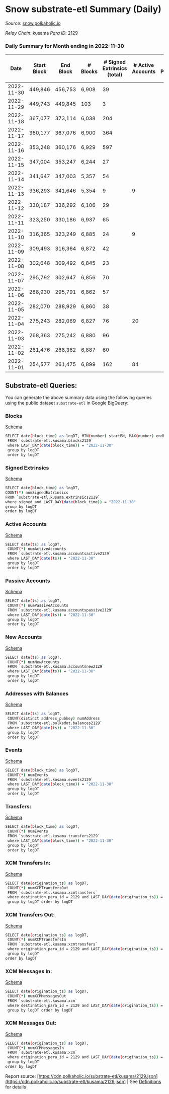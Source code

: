 # Snow substrate-etl Summary (Daily)

_Source_: [snow.polkaholic.io](https://snow.polkaholic.io)

*Relay Chain*: kusama
*Para ID*: 2129



### Daily Summary for Month ending in 2022-11-30


| Date | Start Block | End Block | # Blocks  | # Signed Extrinsics (total) | # Active Accounts | # Passive | # New | # Addresses with Balances | # Events | # Transfers | # XCM Transfers In | # XCM Transfers Out | # XCM In | # XCM Out | Issues | 
| ---- | ----------- | --------- | --------  | --------------------------- | ----------------- | --------- | ----- | ------------------------- | -------- | ----------- | ------------------ | ------------------- | -------- | --------- | ------ |
| 2022-11-30 | 449,846 | 456,753 | 6,908  | 39 |  |  |  |  | 22,082 | 95  |   |   |  |  |  |
| 2022-11-29 | 449,743 | 449,845 | 103  | 3 |  |  |  |  | 340 | 5  |   |   |  |  |  |
| 2022-11-18 | 367,077 | 373,114 | 6,038  | 204 |  |  |  |  | 20,565 | 380  |   |   |  |  |  |
| 2022-11-17 | 360,177 | 367,076 | 6,900  | 364 |  |  |  |  | 25,907 | 728  |   |   |  |  |  |
| 2022-11-16 | 353,248 | 360,176 | 6,929  | 597 |  |  |  |  | 29,533 | 1,210  |   |   |  |  |  |
| 2022-11-15 | 347,004 | 353,247 | 6,244  | 27 |  |  |  |  | 19,098 | 39  |   |   |  |  |  |
| 2022-11-14 | 341,647 | 347,003 | 5,357  | 54 |  |  |  |  | 16,820 | 56  |   |   |  |  |  |
| 2022-11-13 | 336,293 | 341,646 | 5,354  | 9 | 9 |  |  |  | 16,502 | 26  |   |   |  |  |  |
| 2022-11-12 | 330,187 | 336,292 | 6,106  | 29 |  |  |  |  | 19,811 | 83  |   |   |  |  |  |
| 2022-11-11 | 323,250 | 330,186 | 6,937  | 65 |  |  |  |  | 21,652 | 83  |   |   |  |  |  |
| 2022-11-10 | 316,365 | 323,249 | 6,885  | 24 | 9 |  |  |  | 21,708 | 47  |   |   |  |  |  |
| 2022-11-09 | 309,493 | 316,364 | 6,872  | 42 |  |  |  |  | 23,538 | 160  |   |   |  |  |  |
| 2022-11-08 | 302,648 | 309,492 | 6,845  | 23 |  |  |  |  | 22,213 | 89  |   |   |  |  |  |
| 2022-11-07 | 295,792 | 302,647 | 6,856  | 70 |  |  |  |  | 23,103 | 148  |   |   |  |  |  |
| 2022-11-06 | 288,930 | 295,791 | 6,862  | 57 |  |  |  |  | 22,659 | 138  |   |   |  |  |  |
| 2022-11-05 | 282,070 | 288,929 | 6,860  | 38 |  |  |  |  | 23,269 | 127  |   |   |  |  |  |
| 2022-11-04 | 275,243 | 282,069 | 6,827  | 76 | 20 |  |  |  | 24,396 | 171  |   |   |  |  |  |
| 2022-11-03 | 268,363 | 275,242 | 6,880  | 96 |  |  |  |  | 25,545 | 219  |   |   |  |  |  |
| 2022-11-02 | 261,476 | 268,362 | 6,887  | 60 |  |  |  |  | 28,141 | 298  |   |   |  |  |  |
| 2022-11-01 | 254,577 | 261,475 | 6,899  | 162 | 84 |  |  |  | 31,846 | 838  |   |   |  |  |  |

## Substrate-etl Queries:
You can generate the above summary data using the following queries using the public dataset `substrate-etl` in Google BigQuery:


### Blocks 

[Schema](https://github.com/colorfulnotion/substrate-etl/blob/main/schema/blocks.json)

```bash
SELECT date(block_time) as logDT, MIN(number) startBN, MAX(number) endBN, COUNT(*) numBlocks 
 FROM `substrate-etl.kusama.blocks2129`  
 where LAST_DAY(date(block_time)) = "2022-11-30" 
 group by logDT 
 order by logDT
```

### Signed Extrinsics 

[Schema](https://github.com/colorfulnotion/substrate-etl/blob/main/schema/extrinsics.json)

```bash
SELECT date(block_time) as logDT, 
COUNT(*) numSignedExtrinsics 
FROM `substrate-etl.kusama.extrinsics2129`  
where signed and LAST_DAY(date(block_time)) = "2022-11-30" 
group by logDT 
order by logDT
```

### Active Accounts 

[Schema](https://github.com/colorfulnotion/substrate-etl/blob/main/schema/accountsactive.json)

```bash
SELECT date(ts) as logDT, 
 COUNT(*) numActiveAccounts 
 FROM `substrate-etl.kusama.accountsactive2129` 
 where LAST_DAY(date(ts)) = "2022-11-30" 
 group by logDT 
 order by logDT
```

### Passive Accounts 

[Schema](https://github.com/colorfulnotion/substrate-etl/blob/main/schema/accountspassive.json)

```bash
SELECT date(ts) as logDT, 
 COUNT(*) numPassiveAccounts 
 FROM `substrate-etl.kusama.accountspassive2129` 
 where LAST_DAY(date(ts)) = "2022-11-30" 
 group by logDT 
 order by logDT
```

### New Accounts 

[Schema](https://github.com/colorfulnotion/substrate-etl/blob/main/schema/accountsnew.json)

```bash
SELECT date(ts) as logDT, 
 COUNT(*) numNewAccounts 
 FROM `substrate-etl.kusama.accountsnew2129` 
 where LAST_DAY(date(ts)) = "2022-11-30" 
 group by logDT
 order by logDT
```

### Addresses with Balances 

[Schema](https://github.com/colorfulnotion/substrate-etl/blob/main/schema/balances.json)

```bash
SELECT date(ts) as logDT,
 COUNT(distinct address_pubkey) numAddress 
 FROM `substrate-etl.polkadot.balances2129` 
 where LAST_DAY(date(ts)) = "2022-11-30" 
 group by logDT 
 order by logDT
```

### Events 

[Schema](https://github.com/colorfulnotion/substrate-etl/blob/main/schema/events.json)

```bash
SELECT date(block_time) as logDT, 
 COUNT(*) numEvents 
 FROM `substrate-etl.kusama.events2129` 
 where LAST_DAY(date(block_time)) = "2022-11-30" 
 group by logDT 
 order by logDT
```

### Transfers:

[Schema](https://github.com/colorfulnotion/substrate-etl/blob/main/schema/transfers.json)

```bash
SELECT date(block_time) as logDT, 
 COUNT(*) numEvents 
 FROM `substrate-etl.kusama.transfers2129` 
 where LAST_DAY(date(block_time)) = "2022-11-30" 
 group by logDT 
 order by logDT
```

### XCM Transfers In: 

[Schema](https://github.com/colorfulnotion/substrate-etl/blob/main/schema/xcmtransfers.json)

```bash
SELECT date(origination_ts) as logDT, 
 COUNT(*) numXCMTransfersOut 
 FROM `substrate-etl.kusama.xcmtransfers` 
 where destination_para_id = 2129 and LAST_DAY(date(origination_ts)) = "2022-11-30" 
 group by logDT order by logDT
```

### XCM Transfers Out: 

[Schema](https://github.com/colorfulnotion/substrate-etl/blob/main/schema/xcmtransfers.json)

```bash
SELECT date(origination_ts) as logDT, 
 COUNT(*) numXCMTransfersIn 
 FROM `substrate-etl.kusama.xcmtransfers` 
 where origination_para_id = 2129 and LAST_DAY(date(origination_ts)) = "2022-11-30" 
 group by logDT 
order by logDT
```

### XCM Messages In: 

[Schema](https://github.com/colorfulnotion/substrate-etl/blob/main/schema/xcm.json)

```bash
SELECT date(origination_ts) as logDT, 
 COUNT(*) numXCMMessagesOut 
 FROM `substrate-etl.kusama.xcm` 
 where destination_para_id = 2129 and LAST_DAY(date(origination_ts)) = "2022-11-30" 
 group by logDT order by logDT
```

### XCM Messages Out: 

[Schema](https://github.com/colorfulnotion/substrate-etl/blob/main/schema/xcm.json)

```bash
SELECT date(origination_ts) as logDT, 
 COUNT(*) numXCMMessagesIn 
 FROM `substrate-etl.kusama.xcm` 
 where origination_para_id = 2129 and LAST_DAY(date(origination_ts)) = "2022-11-30" 
 group by logDT 
order by logDT
```


Report source: [https://cdn.polkaholic.io/substrate-etl/kusama/2129.json](https://cdn.polkaholic.io/substrate-etl/kusama/2129.json) | See [Definitions](/DEFINITIONS.md) for details
